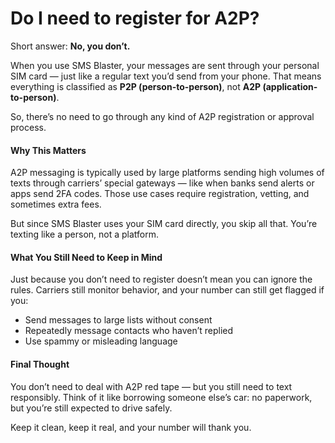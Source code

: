 # Do I need to register for A2P?

Short answer: **No, you don’t.**

When you use SMS Blaster, your messages are sent through your personal SIM card — just like a regular text you’d send from your phone. That means everything is classified as **P2P (person-to-person)**, not **A2P (application-to-person)**.

So, there’s no need to go through any kind of A2P registration or approval process.

#### Why This Matters <a href="#why-this-matters" id="why-this-matters"></a>

A2P messaging is typically used by large platforms sending high volumes of texts through carriers’ special gateways — like when banks send alerts or apps send 2FA codes. Those use cases require registration, vetting, and sometimes extra fees.

But since SMS Blaster uses your SIM card directly, you skip all that. You’re texting like a person, not a platform.

#### What You Still Need to Keep in Mind <a href="#what-you-still-need-to-keep-in-mind" id="what-you-still-need-to-keep-in-mind"></a>

Just because you don’t need to register doesn’t mean you can ignore the rules. Carriers still monitor behavior, and your number can still get flagged if you:

* Send messages to large lists without consent
* Repeatedly message contacts who haven’t replied
* Use spammy or misleading language

#### Final Thought <a href="#final-thought" id="final-thought"></a>

You don’t need to deal with A2P red tape — but you still need to text responsibly. Think of it like borrowing someone else’s car: no paperwork, but you’re still expected to drive safely.

Keep it clean, keep it real, and your number will thank you.
